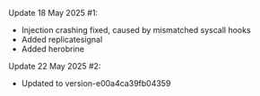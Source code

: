 
Update 18 May 2025 #1:
- Injection crashing fixed, caused by mismatched syscall hooks
- Added replicatesignal
- Added herobrine 

Update 22 May 2025 #2:
- Updated to version-e00a4ca39fb04359
